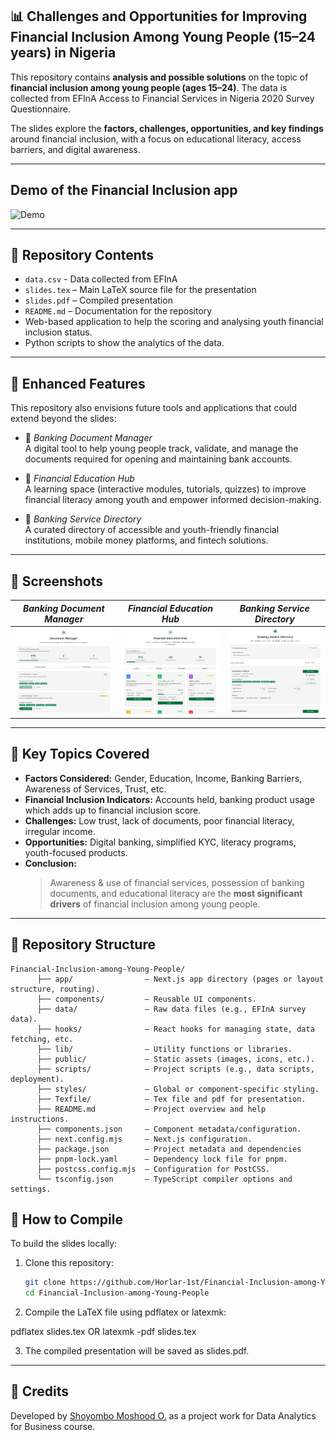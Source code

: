 ## 📊 Challenges and Opportunities for Improving Financial Inclusion Among Young People (15–24 years) in Nigeria

This repository contains **analysis and possible solutions** on the topic of **financial inclusion among young people (ages 15–24)**.  The data is collected from EFInA Access to Financial Services in Nigeria 2020 Survey Questionnaire. 

The slides explore the **factors, challenges, opportunities, and key findings** around financial inclusion, with a focus on educational literacy, access barriers, and digital awareness.  

---
## Demo of the Financial Inclusion app 

![Demo](https://github.com/Horlar-1st/Financial-Inclusion-among-Young-People/blob/main/financial_inclusion_demo1.gif)

---
## 📂 Repository Contents
- `data.csv` - Data collected from EFInA
- `slides.tex` – Main LaTeX source file for the presentation
- `slides.pdf` – Compiled presentation
- `README.md` – Documentation for the repository 
- Web-based application to help the scoring and analysing youth financial inclusion status.
- Python scripts to show the analytics of the data.
 
---

## 🌟 Enhanced Features
This repository also envisions future tools and applications that could extend beyond the slides:

* 🧠 *Banking Document Manager*  
  A digital tool to help young people track, validate, and manage the documents required for opening and maintaining bank accounts.  

* 🔐 *Financial Education Hub*  
  A learning space (interactive modules, tutorials, quizzes) to improve financial literacy among youth and empower informed decision-making.  

* 🧮 *Banking Service Directory*  
  A curated directory of accessible and youth-friendly financial institutions, mobile money platforms, and fintech solutions.  

---
## 📸 Screenshots

| *Banking Document Manager*                                                                        | *Financial Education Hub*                                                                                 | *Banking Service Directory*                                                                              |
| ---------------------------------------------------------------------------------------- | -------------------------------------------------------------------------------------- | ------------------------------------------------------------------------------------------ |
| ![Document_manager_view](https://github.com/Horlar-1st/Financial-Inclusion-among-Young-People/blob/main/document_manager.png) | ![Financial_education](https://github.com/Horlar-1st/Financial-Inclusion-among-Young-People/blob/main/financial_education.png) | ![Banking_services](https://github.com/Horlar-1st/Financial-Inclusion-among-Young-People/blob/main/Banking_service.png) |

---

## 📝 Key Topics Covered
- **Factors Considered:** Gender, Education, Income, Banking Barriers, Awareness of Services, Trust, etc.  
- **Financial Inclusion Indicators:** Accounts held, banking product usage which adds up to financial inclusion score.  
- **Challenges:** Low trust, lack of documents, poor financial literacy, irregular income.  
- **Opportunities:** Digital banking, simplified KYC, literacy programs, youth-focused products.  
- **Conclusion:**  
  > Awareness & use of financial services, possession of banking documents, and educational literacy are the **most significant drivers** of financial inclusion among young people.  

---

## 📂 Repository Structure
```
Financial-Inclusion-among-Young-People/
      ├── app/                – Next.js app directory (pages or layout structure, routing).
      ├── components/         – Reusable UI components.
      ├── data/               – Raw data files (e.g., EFInA survey data).
      ├── hooks/              – React hooks for managing state, data fetching, etc.
      ├── lib/                – Utility functions or libraries.
      ├── public/             – Static assets (images, icons, etc.).
      ├── scripts/            – Project scripts (e.g., data scripts, deployment).
      ├── styles/             – Global or component-specific styling.
      ├── Texfile/            – Tex file and pdf for presentation.
      ├── README.md           – Project overview and help instructions.
      ├── components.json     – Component metadata/configuration.
      ├── next.config.mjs     – Next.js configuration.
      ├── package.json        – Project metadata and dependencies
      ├── pnpm-lock.yaml      – Dependency lock file for pnpm.
      ├── postcss.config.mjs  – Configuration for PostCSS.
      └── tsconfig.json       – TypeScript compiler options and settings.
```

## 🚀 How to Compile
To build the slides locally:

1. Clone this repository:
   ```bash
   git clone https://github.com/Horlar-1st/Financial-Inclusion-among-Young-People.git
   cd Financial-Inclusion-among-Young-People

2. Compile the LaTeX file using pdflatex or latexmk:

  pdflatex slides.tex      OR    latexmk -pdf slides.tex


3. The compiled presentation will be saved as slides.pdf.

---

## 🙌 Credits

Developed by [Shoyombo Moshood O.](https://linkedin.com/in/Horlar-1st) as a project work for Data Analytics for Business course.
